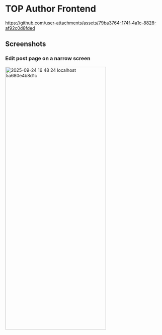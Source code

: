 # TOP Author Frontend

https://github.com/user-attachments/assets/79ba3764-174f-4a1c-8828-af92c0d8fded

## Screenshots
### Edit post page on a narrow screen
<img width="320" height="832" alt="2025-09-24 16 48 24 localhost 5a680e4b8d1c" src="https://github.com/user-attachments/assets/6e20d173-c410-43d7-88cf-5d64df22ba07" />
